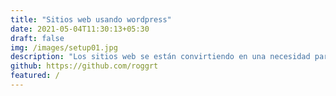 ```yaml
---
title: "Sitios web usando wordpress"
date: 2021-05-04T11:30:13+05:30
draft: false
img: /images/setup01.jpg
description: "Los sitios web se están convirtiendo en una necesidad para todas las empresas, organizaciones o incluso proyectos personales."
github: https://github.com/roggrt
featured: /
---
```

